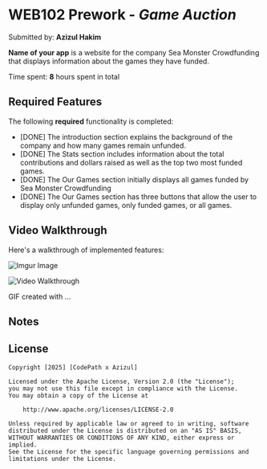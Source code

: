 # WEB102 Prework - *Game Auction*

Submitted by: **Azizul Hakim**

**Name of your app** is a website for the company Sea Monster Crowdfunding that displays information about the games they have funded.

Time spent: **8** hours spent in total

## Required Features

The following **required** functionality is completed:

* [DONE] The introduction section explains the background of the company and how many games remain unfunded.
* [DONE] The Stats section includes information about the total contributions and dollars raised as well as the top two most funded games.
* [DONE] The Our Games section initially displays all games funded by Sea Monster Crowdfunding
* [DONE] The Our Games section has three buttons that allow the user to display only unfunded games, only funded games, or all games.

## Video Walkthrough

Here's a walkthrough of implemented features:

![Imgur Image]([http://i.imgur.com/zTONrOD.jpg](https://imgur.com/a/9H0nnJO.gif))

<img src='https://imgur.com/a/9H0nnJO.gif' title='Video Walkthrough' width='' alt='Video Walkthrough' />

<!-- Replace this with whatever GIF tool you used! -->
GIF created with ...  
<!-- Recommended tools:
[Kap](https://getkap.co/) for macOS
[ScreenToGif](https://www.screentogif.com/) for Windows
[peek](https://github.com/phw/peek) for Linux. -->

## Notes

## License

    Copyright [2025] [CodePath x Azizul]

    Licensed under the Apache License, Version 2.0 (the "License");
    you may not use this file except in compliance with the License.
    You may obtain a copy of the License at

        http://www.apache.org/licenses/LICENSE-2.0

    Unless required by applicable law or agreed to in writing, software
    distributed under the License is distributed on an "AS IS" BASIS,
    WITHOUT WARRANTIES OR CONDITIONS OF ANY KIND, either express or implied.
    See the License for the specific language governing permissions and
    limitations under the License.
